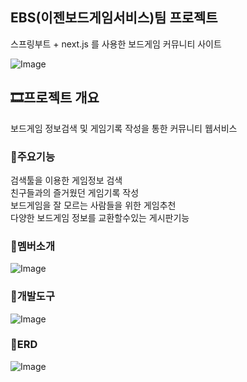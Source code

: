 EBS(이젠보드게임서비스)팀 프로젝트
------------------
스프링부트 + next.js 를 사용한 보드게임 커뮤니티 사이트

![Image](https://github.com/user-attachments/assets/d1c40107-f555-4092-b02e-d3cb93ecb1ab)
  <br/>

🎞프로젝트 개요
------------------
보드게임 정보검색 및 게임기록 작성을 통한 커뮤니티 웹서비스
  <br/>

### 🎲주요기능 ##
검색툴을 이용한 게임정보 검색   <br/>
친구들과의 즐거웠던 게임기록 작성   <br/>
보드게임을 잘 모르는 사람들을 위한 게임추천  <br/>
다양한 보드게임 정보를 교환할수있는 게시판기능  <br/>

### 🎲멤버소개
![Image](https://github.com/user-attachments/assets/2b15124d-d698-47ce-a087-f9879cae62d9)
  <br/>
  
### 🎲개발도구
![Image](https://github.com/user-attachments/assets/56af75e7-1510-45bc-8d34-1edcad55eed3)

### 🎲ERD
![Image](https://github.com/user-attachments/assets/0abbe5b4-998a-429d-a179-75c6002ab1a4)

